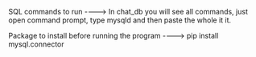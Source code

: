 SQL commands to run ----> In chat_db you will see all commands, just open command prompt, type mysqld and then paste the whole it it.

Package to install before running the program ----> pip install mysql.connector

